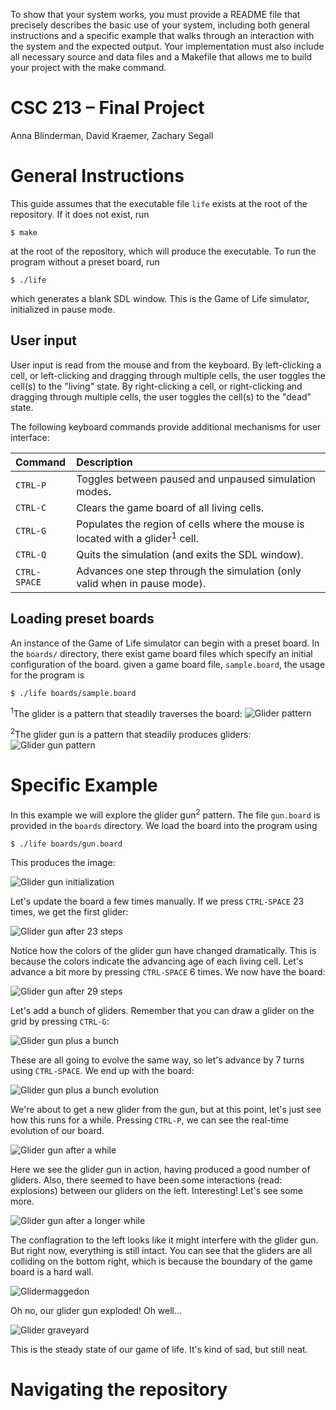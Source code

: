To show that your system works, you must provide a README file that precisely
describes the basic use of your system, including both general instructions and
a specific example that walks through an interaction with the system and the
expected output. Your implementation must also include all necessary source and
data files and a Makefile that allows me to build your project with the make
command.



# CSC 213 &ndash; Final Project

Anna Blinderman, David Kraemer, Zachary Segall

# General Instructions 

This guide assumes that the executable file `life` exists at the root of the
repository. If it does not exist, run
```
$ make
```
at the root of the repository, which will produce the executable. To run the
program without a preset board, run
```
$ ./life
```
which generates a blank SDL window. This is the Game of Life simulator,
initialized in pause mode. 

## User input

User input is read from the mouse and from the keyboard. By left-clicking a
cell, or left-clicking and dragging through multiple cells, the user toggles
the cell(s) to the "living" state. By right-clicking a cell, or right-clicking
and dragging through multiple cells, the user toggles the cell(s) to the "dead"
state.

The following keyboard commands provide additional mechanisms for user
interface:

| Command | Description |
|:--------|:------------|
| `CTRL-P` | Toggles between paused and unpaused simulation modes. |
| `CTRL-C` | Clears the game board of all living cells. |
| `CTRL-G` | Populates the region of cells where the mouse is located with a glider<sup>1</sup> cell. |
| `CTRL-Q` | Quits the simulation (and exits the SDL window). |
| `CTRL-SPACE` | Advances one step through the simulation (only valid when in pause mode). |

## Loading preset boards

An instance of the Game of Life simulator can begin with a preset board. In the
`boards/` directory, there exist game board files which specify an initial
configuration of the board. given a game board file, `sample.board`, the usage 
for the program is
```
$ ./life boards/sample.board
```

<sup>1</sup>The glider is a pattern that steadily traverses the board: 
![Glider pattern](https://upload.wikimedia.org/wikipedia/commons/f/f2/Game_of_life_animated_glider.gif)

<sup>2</sup>The glider gun is a pattern that steadily produces gliders:
![Glider gun
pattern](https://upload.wikimedia.org/wikipedia/commons/e/e5/Gospers_glider_gun.gif)

# Specific Example 

In this example we will explore the glider gun<sup>2</sup> pattern. The file
`gun.board` is provided in the `boards` directory. We load the board into the
program using
```
$ ./life boards/gun.board
```
This produces the image:

![Glider gun initialization](images/glider-gun-00.png)

Let's update the board a few times manually. If we press `CTRL-SPACE` 23 times,
we get the first glider:

![Glider gun after 23 steps](images/glider-gun-01.png)

Notice how the colors of the glider gun have changed dramatically. This is
because the colors indicate the advancing age of each living cell. Let's
advance a bit more by pressing `CTRL-SPACE` 6 times. We now have the board:

![Glider gun after 29 steps](images/glider-gun-02.png)

Let's add a bunch of gliders. Remember that you can draw a glider on the grid
by pressing `CTRL-G`:

![Glider gun plus a bunch](images/glider-gun-03.png)

These are all going to evolve the same way, so let's advance by 7 turns using
`CTRL-SPACE`. We end up with the board:

![Glider gun plus a bunch evolution](images/glider-gun-04.png)

We're about to get a new glider from the gun, but at this point, let's just see
how this runs for a while. Pressing `CTRL-P`, we can see the real-time
evolution of our board.

![Glider gun after a while](images/glider-gun-05.png)

Here we see the glider gun in action, having produced a good number of gliders.
Also, there seemed to have been some interactions (read: explosions) between
our gliders on the left. Interesting! Let's see some more.

![Glider gun after a longer while](images/glider-gun-06.png)

The conflagration to the left looks like it might interfere with the glider
gun.  But right now, everything is still intact. You can see that the gliders
are all colliding on the bottom right, which is because the boundary of the
game board is a hard wall.

![Glidermaggedon](images/glider-gun-07.png)

Oh no, our glider gun exploded! Oh well...

![Glider graveyard](images/glider-gun-08.png)

This is the steady state of our game of life. It's kind of sad, but still neat.

# Navigating the repository




